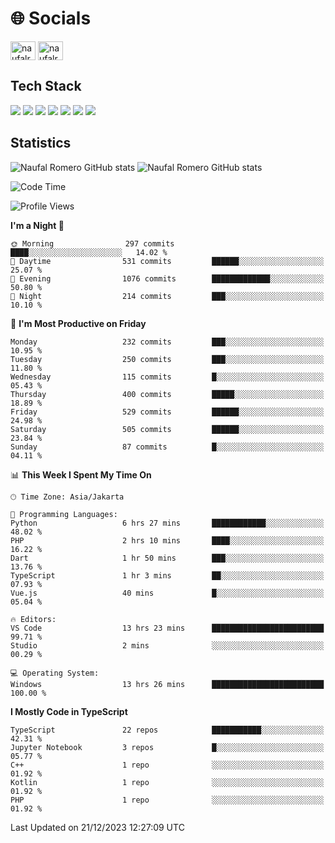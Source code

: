 <h1 align="">🌐 Socials</h1>
<p align="left">
<a href="https://linkedin.com/in/naufal-romero-putra-pratama-9ab816177/" target="blank"><img align="center" src="https://raw.githubusercontent.com/rahuldkjain/github-profile-readme-generator/master/src/images/icons/Social/linked-in-alt.svg" alt="naufalromero" height="30" width="40" /></a>
<a href="https://instagram.com/naufalromero" target="blank"><img align="center" src="https://raw.githubusercontent.com/rahuldkjain/github-profile-readme-generator/master/src/images/icons/Social/instagram.svg" alt="naufalromero" height="30" width="40" /></a>
</p>


<h2 align="">Tech Stack</h2>
<div align="">
  <img src="https://img.shields.io/badge/next.js-000000?style=for-the-badge&logo=nextdotjs&logoColor=white"/>
 <img src="https://img.shields.io/badge/typescript-%23007ACC.svg?style=for-the-badge&logo=typescript&logoColor=white"/>
 <img src="https://img.shields.io/badge/react-%2320232a.svg?style=for-the-badge&logo=react&logoColor=%2361DAFB"/>
 <img src="https://img.shields.io/badge/tailwindcss-%2338B2AC.svg?style=for-the-badge&logo=tailwind-css&logoColor=white"/>
 <img src="https://img.shields.io/badge/Prisma-3982CE?style=for-the-badge&logo=Prisma&logoColor=white"/>
 <img src="https://img.shields.io/badge/javascript-%23323330.svg?style=for-the-badge&logo=javascript&logoColor=%23F7DF1E"/>
 <img src="https://img.shields.io/badge/java-%23ED8B00.svg?style=for-the-badge&logo=openjdk&logoColor=white"/>
</div>


<h2 align="">Statistics</h2>
<div align="">
<img src="https://github-readme-stats-xi-nine-74.vercel.app/api?username=romves&show_icons=true&theme=tokyonight&include_all_commits=true&count_private=true" alt="Naufal Romero GitHub stats"/>
<img src="https://github-readme-stats-xi-nine-74.vercel.app/api/top-langs/?username=romves&theme=tokyonight&hide_border=false&include_all_commits=true&count_private=true&layout=compact" alt="Naufal Romero GitHub stats"/>
</div>

<!--START_SECTION:waka-->
![Code Time](http://img.shields.io/badge/Code%20Time-581%20hrs%2056%20mins-blue)

![Profile Views](http://img.shields.io/badge/Profile%20Views-98-blue)

**I'm a Night 🦉** 

```text
🌞 Morning                297 commits         ████░░░░░░░░░░░░░░░░░░░░░   14.02 % 
🌆 Daytime                531 commits         ██████░░░░░░░░░░░░░░░░░░░   25.07 % 
🌃 Evening                1076 commits        █████████████░░░░░░░░░░░░   50.80 % 
🌙 Night                  214 commits         ███░░░░░░░░░░░░░░░░░░░░░░   10.10 % 
```
📅 **I'm Most Productive on Friday** 

```text
Monday                   232 commits         ███░░░░░░░░░░░░░░░░░░░░░░   10.95 % 
Tuesday                  250 commits         ███░░░░░░░░░░░░░░░░░░░░░░   11.80 % 
Wednesday                115 commits         █░░░░░░░░░░░░░░░░░░░░░░░░   05.43 % 
Thursday                 400 commits         █████░░░░░░░░░░░░░░░░░░░░   18.89 % 
Friday                   529 commits         ██████░░░░░░░░░░░░░░░░░░░   24.98 % 
Saturday                 505 commits         ██████░░░░░░░░░░░░░░░░░░░   23.84 % 
Sunday                   87 commits          █░░░░░░░░░░░░░░░░░░░░░░░░   04.11 % 
```


📊 **This Week I Spent My Time On** 

```text
🕑︎ Time Zone: Asia/Jakarta

💬 Programming Languages: 
Python                   6 hrs 27 mins       ████████████░░░░░░░░░░░░░   48.02 % 
PHP                      2 hrs 10 mins       ████░░░░░░░░░░░░░░░░░░░░░   16.22 % 
Dart                     1 hr 50 mins        ███░░░░░░░░░░░░░░░░░░░░░░   13.76 % 
TypeScript               1 hr 3 mins         ██░░░░░░░░░░░░░░░░░░░░░░░   07.93 % 
Vue.js                   40 mins             █░░░░░░░░░░░░░░░░░░░░░░░░   05.04 % 

🔥 Editors: 
VS Code                  13 hrs 23 mins      █████████████████████████   99.71 % 
Studio                   2 mins              ░░░░░░░░░░░░░░░░░░░░░░░░░   00.29 % 

💻 Operating System: 
Windows                  13 hrs 26 mins      █████████████████████████   100.00 % 
```

**I Mostly Code in TypeScript** 

```text
TypeScript               22 repos            ███████████░░░░░░░░░░░░░░   42.31 % 
Jupyter Notebook         3 repos             █░░░░░░░░░░░░░░░░░░░░░░░░   05.77 % 
C++                      1 repo              ░░░░░░░░░░░░░░░░░░░░░░░░░   01.92 % 
Kotlin                   1 repo              ░░░░░░░░░░░░░░░░░░░░░░░░░   01.92 % 
PHP                      1 repo              ░░░░░░░░░░░░░░░░░░░░░░░░░   01.92 % 
```




 Last Updated on 21/12/2023 12:27:09 UTC
<!--END_SECTION:waka-->
